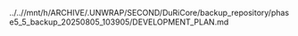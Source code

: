 ../..//mnt/h/ARCHIVE/.UNWRAP/SECOND/DuRiCore/backup_repository/phase5_5_backup_20250805_103905/DEVELOPMENT_PLAN.md